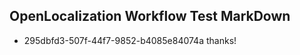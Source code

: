 ## OpenLocalization Workflow Test MarkDown
* 295dbfd3-507f-44f7-9852-b4085e84074a thanks!

<!--HONumber=Aug16_HO4-->


